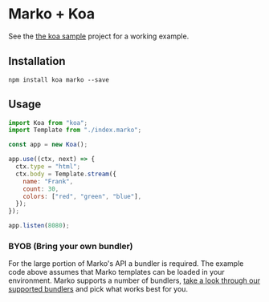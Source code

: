 # Marko + Koa

See the [the koa sample](https://github.com/marko-js/examples/tree/master/examples/vite-koa)
project for a working example.

## Installation

```terminal
npm install koa marko --save
```

## Usage

```javascript
import Koa from "koa";
import Template from "./index.marko";

const app = new Koa();

app.use((ctx, next) => {
  ctx.type = "html";
  ctx.body = Template.stream({
    name: "Frank",
    count: 30,
    colors: ["red", "green", "blue"],
  });
});

app.listen(8080);
```

### BYOB (Bring your own bundler)

For the large portion of Marko's API a bundler is required. The example code above assumes that Marko templates can be loaded in your environment.
Marko supports a number of bundlers, [take a look through our supported bundlers](#bundler-integrations) and pick what works best for you.
